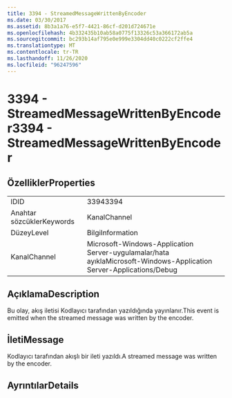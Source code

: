 ```yaml
---
title: 3394 - StreamedMessageWrittenByEncoder
ms.date: 03/30/2017
ms.assetid: 8b3a1a76-e5f7-4421-86cf-d201d724671e
ms.openlocfilehash: 4b332435b10ab58a0775f13326c53a366172ab5a
ms.sourcegitcommit: bc293b14af795e0e999e3304dd40c0222cf2ffe4
ms.translationtype: MT
ms.contentlocale: tr-TR
ms.lasthandoff: 11/26/2020
ms.locfileid: "96247596"
---
```

# <a name="3394---streamedmessagewrittenbyencoder"></a><span data-ttu-id="49a46-102">3394 - StreamedMessageWrittenByEncoder</span><span class="sxs-lookup"><span data-stu-id="49a46-102">3394 - StreamedMessageWrittenByEncoder</span></span>

## <a name="properties"></a><span data-ttu-id="49a46-103">Özellikler</span><span class="sxs-lookup"><span data-stu-id="49a46-103">Properties</span></span>  
  
|||  
|-|-|  
|<span data-ttu-id="49a46-104">ID</span><span class="sxs-lookup"><span data-stu-id="49a46-104">ID</span></span>|<span data-ttu-id="49a46-105">3394</span><span class="sxs-lookup"><span data-stu-id="49a46-105">3394</span></span>|  
|<span data-ttu-id="49a46-106">Anahtar sözcükler</span><span class="sxs-lookup"><span data-stu-id="49a46-106">Keywords</span></span>|<span data-ttu-id="49a46-107">Kanal</span><span class="sxs-lookup"><span data-stu-id="49a46-107">Channel</span></span>|  
|<span data-ttu-id="49a46-108">Düzey</span><span class="sxs-lookup"><span data-stu-id="49a46-108">Level</span></span>|<span data-ttu-id="49a46-109">Bilgi</span><span class="sxs-lookup"><span data-stu-id="49a46-109">Information</span></span>|  
|<span data-ttu-id="49a46-110">Kanal</span><span class="sxs-lookup"><span data-stu-id="49a46-110">Channel</span></span>|<span data-ttu-id="49a46-111">Microsoft-Windows-Application Server-uygulamalar/hata ayıkla</span><span class="sxs-lookup"><span data-stu-id="49a46-111">Microsoft-Windows-Application Server-Applications/Debug</span></span>|  
  
## <a name="description"></a><span data-ttu-id="49a46-112">Açıklama</span><span class="sxs-lookup"><span data-stu-id="49a46-112">Description</span></span>  

 <span data-ttu-id="49a46-113">Bu olay, akış iletisi Kodlayıcı tarafından yazıldığında yayınlanır.</span><span class="sxs-lookup"><span data-stu-id="49a46-113">This event is emitted when the streamed message was written by the encoder.</span></span>  
  
## <a name="message"></a><span data-ttu-id="49a46-114">İleti</span><span class="sxs-lookup"><span data-stu-id="49a46-114">Message</span></span>  

 <span data-ttu-id="49a46-115">Kodlayıcı tarafından akışlı bir ileti yazıldı.</span><span class="sxs-lookup"><span data-stu-id="49a46-115">A streamed message was written by the encoder.</span></span>  
  
## <a name="details"></a><span data-ttu-id="49a46-116">Ayrıntılar</span><span class="sxs-lookup"><span data-stu-id="49a46-116">Details</span></span>
